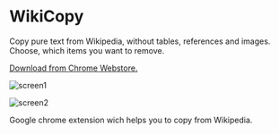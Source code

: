 # WikiCopy
Copy pure text from Wikipedia, without tables, references and images. Choose, which items you want to remove.

[Download from Chrome Webstore.](https://chrome.google.com/webstore/detail/wikipedia-copy/oepcbomikanldmhhldjcbknfdohmgeng)
 
 
 ![screen1](https://lh3.googleusercontent.com/4CzE_Fg4Ts8SXhTiNRbwQ2ausqqWZwYEhKfzmaPPhqdXSnRQE2ZQGvtStDIALpY8-YLWi2fp-po=w640-h400-e365)
 
 ![screen2](https://lh3.googleusercontent.com/Dwey6Xb_dRtSKcPkPURyeZZcv5unjmzHnTABVjuiL2PSfYgKFWeEwgGemTGkq8Vp72cYNFS0SjE=w640-h400-e365)
 
 Google chrome extension wich helps you to copy from Wikipedia. 
